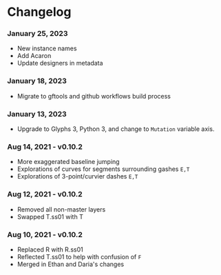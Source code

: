 # Changelog

### January 25, 2023
- New instance names
- Add Acaron
- Update designers in metadata


### January 18, 2023
- Migrate to gftools and github workflows build process


### January 13, 2023
- Upgrade to Glyphs 3, Python 3, and change to `Mutation` variable axis.


### Aug 14, 2021 - v0.10.2
- More exaggerated baseline jumping
- Explorations of curves for segments surrounding gashes `E,T`
- Explorations of 3-point/curvier dashes `E,T`


### Aug 12, 2021 - v0.10.2
- Removed all non-master layers
- Swapped T.ss01 with T 


### Aug 10, 2021 - v0.10.2
- Replaced R with R.ss01
- Reflected T.ss01 to help with confusion of `F`
- Merged in Ethan and Daria's changes